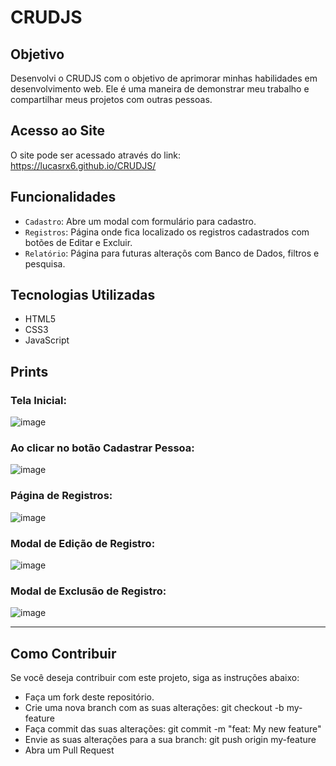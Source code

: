 # CRUDJS

## Objetivo
Desenvolvi o CRUDJS  com o objetivo de aprimorar minhas habilidades em desenvolvimento web. 
Ele é uma maneira de demonstrar meu trabalho e compartilhar meus projetos com outras pessoas.

## Acesso ao Site
O site pode ser acessado através do link:  https://lucasrx6.github.io/CRUDJS/

## Funcionalidades
- `Cadastro`: Abre um modal com formulário para cadastro.
- `Registros`: Página onde fica localizado os registros cadastrados com botões de Editar e Excluir.
- `Relatório`: Página para futuras alteraçõs com Banco de Dados, filtros e pesquisa.


## Tecnologias Utilizadas
- HTML5
- CSS3
- JavaScript

## Prints

### Tela Inicial:
![image](https://github.com/Lucasrx6/CRUDJS/assets/86980974/3c6d64d6-b96a-4ce0-8413-ecd0fbef6ffe)


### Ao clicar no botão Cadastrar Pessoa:
![image](https://github.com/Lucasrx6/CRUDJS/assets/86980974/997d12e8-d53f-4b34-8416-5c2c2bd61177)


### Página de Registros:
![image](https://github.com/Lucasrx6/CRUDJS/assets/86980974/aaaaa38d-ebb6-42eb-b73c-d27c8fd3be68)


### Modal de Edição de Registro:
![image](https://github.com/Lucasrx6/CRUDJS/assets/86980974/98ad0673-ebc7-4788-93ec-657abb2fd98e)


### Modal de Exclusão de Registro:
![image](https://github.com/Lucasrx6/CRUDJS/assets/86980974/082b33a8-a235-4182-876c-45802055a507)


_______________________________________________

## Como Contribuir
Se você deseja contribuir com este projeto, siga as instruções abaixo:

- Faça um fork deste repositório.
- Crie uma nova branch com as suas alterações: git checkout -b my-feature
- Faça commit das suas alterações: git commit -m "feat: My new feature"
- Envie as suas alterações para a sua branch: git push origin my-feature
- Abra um Pull Request
